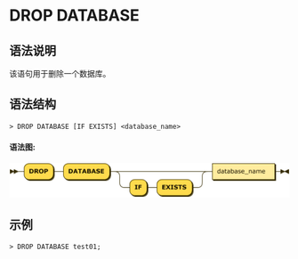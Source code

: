 # **DROP DATABASE**

## **语法说明**
该语句用于删除一个数据库。

## **语法结构**

```
> DROP DATABASE [IF EXISTS] <database_name>
```

#### 语法图:

![Drop Database Diagram](https://github.com/matrixorigin/artwork/blob/main/docs/reference/drop_database_statement.png?raw=true)

## **示例**
```
> DROP DATABASE test01;
```
